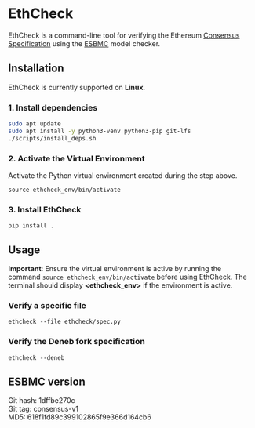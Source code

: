 # EthCheck

EthCheck is a command-line tool for verifying the Ethereum [Consensus Specification](https://github.com/ethereum/consensus-specs) using the [ESBMC](https://github.com/esbmc/esbmc) model checker.

## Installation
EthCheck is currently supported on **Linux**.

### 1. Install dependencies
```bash
sudo apt update
sudo apt install -y python3-venv python3-pip git-lfs
./scripts/install_deps.sh
```
### 2. Activate the Virtual Environment
Activate the Python virtual environment created during the step above.
```
source ethcheck_env/bin/activate
```
### 3. Install EthCheck
```
pip install .
```

## Usage
**Important**: Ensure the virtual environment is active by running the command ```source ethcheck_env/bin/activate``` before using EthCheck. The terminal should display **\<ethcheck_env\>** if the environment is active.

### Verify a specific file
```
ethcheck --file ethcheck/spec.py
```

### Verify the Deneb fork specification
```
ethcheck --deneb
```

## ESBMC version
Git hash: 1dffbe270c </br>
Git tag: consensus-v1 </br>
MD5: 618f1fd89c399102865f9e366d164cb6 </br>
